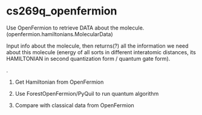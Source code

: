 # cs269q_openfermion

Use OpenFermion to retrieve DATA about the molecule. (openfermion.hamiltonians.MolecularData)

Input info about the molecule, then returns(?) all the information we need about this molecule (energy of all sorts in different interatomic distances, its HAMILTONIAN in second quantization form / quantum gate form).

.

1. Get Hamiltonian from OpenFermion

2. Use ForestOpenFermion/PyQuil to run quantum algorithm

3. Compare with classical data from OpenFermion
